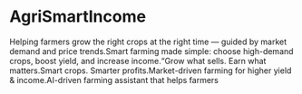 # AgriSmartIncome
Helping farmers grow the right crops at the right time — guided by market demand and price trends.Smart farming made simple: choose high-demand crops, boost yield, and increase income.“Grow what sells. Earn what matters.Smart crops. Smarter profits.Market-driven farming for higher yield &amp; income.AI-driven farming assistant that helps farmers 
